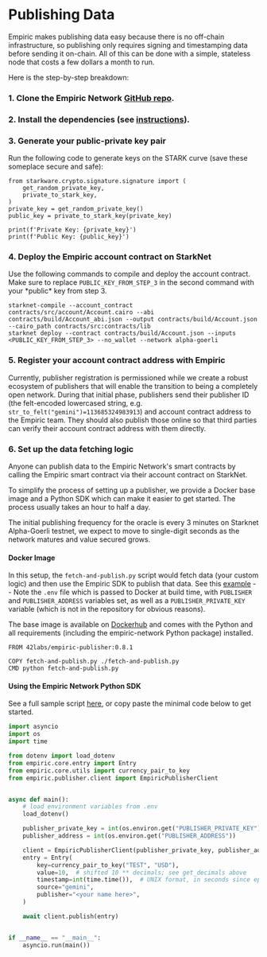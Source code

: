 # Publishing Data

Empiric makes publishing data easy because there is no off-chain infrastructure, so publishing only requires signing and timestamping data before sending it on-chain. All of this can be done with a simple, stateless node that costs a few dollars a month to run.&#x20;

Here is the step-by-step breakdown:

### 1. Clone the Empiric Network [GitHub repo](https://github.com/42labs/Empiric).

### 2. Install the dependencies (see [instructions](https://github.com/42labs/Empiric#setup)).

### 3. Generate your public-private key pair

Run the following code to generate keys on the STARK curve (save these someplace secure and safe):

```
from starkware.crypto.signature.signature import (
    get_random_private_key,
    private_to_stark_key,
)
private_key = get_random_private_key()
public_key = private_to_stark_key(private_key)

print(f'Private Key: {private_key}')
print(f'Public Key: {public_key}')
```

### 4. Deploy the Empiric account contract on StarkNet

Use the following commands to compile and deploy the account contract. Make sure to replace `PUBLIC_KEY_FROM_STEP_3` in the second command with your \*public\* key from step 3.

```
starknet-compile --account_contract contracts/src/account/Account.cairo --abi contracts/build/Account_abi.json --output contracts/build/Account.json --cairo_path contracts/src:contracts/lib
starknet deploy --contract contracts/build/Account.json --inputs <PUBLIC_KEY_FROM_STEP_3> --no_wallet --network alpha-goerli
```

### 5. Register your account contract address with Empiric

Currently, publisher registration is permissioned while we create a robust ecosystem of publishers that will enable the transition to being a completely open network. During that initial phase, publishers send their publisher ID (the felt-encoded lowercased string, e.g. `str_to_felt("gemini")=113685324983913`) and account contract address to the Empiric team. They should also publish those online so that third parties can verify their account contract address with them directly.

### 6. Set up the data fetching logic

Anyone can publish data to the Empiric Network's smart contracts by calling the Empiric smart contract via their account contract on StarkNet.

To simplify the process of setting up a publisher, we provide a Docker base image and a Python SDK which can make it easier to get started. The process usually takes an hour to half a day.

The initial publishing frequency for the oracle is every 3 minutes on Starknet Alpha-Goerli testnet, we expect to move to single-digit seconds as the network matures and value secured grows.

#### Docker Image

In this setup, the `fetch-and-publish.py` script would fetch data (your custom logic) and then use the Empiric SDK to publish that data. See this [example](https://github.com/42labs/Empiric/blob/master/publisher/sample-publisher/coinbase/fetch-and-publish.py) -- Note the `.env` file which is passed to Docker at build time, with `PUBLISHER` and `PUBLISHER_ADDRESS` variables set, as well as a `PUBLISHER_PRIVATE_KEY` variable (which is not in the repository for obvious reasons).

The base image is available on [Dockerhub](https://hub.docker.com/repository/docker/42labs/empiric-publisher) and comes with the Python and all requirements (including the empiric-network Python package) installed.

```docker
FROM 42labs/empiric-publisher:0.8.1

COPY fetch-and-publish.py ./fetch-and-publish.py
CMD python fetch-and-publish.py
```

#### Using the Empiric Network Python SDK

See a full sample script [here](https://github.com/42labs/Empiric/blob/master/publisher/sample-publisher/coinbase/fetch-and-publish.py), or copy paste the minimal code below to get started.

```python
import asyncio
import os
import time

from dotenv import load_dotenv
from empiric.core.entry import Entry
from empiric.core.utils import currency_pair_to_key
from empiric.publisher.client import EmpiricPublisherClient


async def main():
    # load environment variables from .env
    load_dotenv()

    publisher_private_key = int(os.environ.get("PUBLISHER_PRIVATE_KEY"))
    publisher_address = int(os.environ.get("PUBLISHER_ADDRESS"))

    client = EmpiricPublisherClient(publisher_private_key, publisher_address)
    entry = Entry(
        key=currency_pair_to_key("TEST", "USD"),
        value=10,  # shifted 10 ** decimals; see get_decimals above
        timestamp=int(time.time()),  # UNIX format, in seconds since epoch
        source="gemini",
        publisher="<your name here>",
    )

    await client.publish(entry)


if __name__ == "__main__":
    asyncio.run(main())
```
